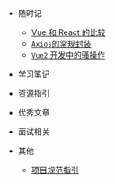 
- 随时记
  - [Vue 和 React 的比较](blog/vue)
  - [`Axios`的常规封装](blog/axios)
  - [`Vue2` 开发中的骚操作](blog/vue2)

- 学习笔记

- [资源指引](resources)

- 优秀文章

- 面试相关

- 其他
  - [项目规范指引](other)
